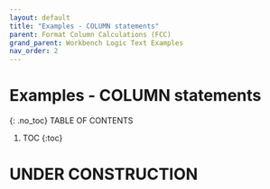 ```yaml
---
layout: default
title: "Examples - COLUMN statements"
parent: Format Column Calculations (FCC)
grand_parent: Workbench Logic Text Examples
nav_order: 2
---
```


# Examples - COLUMN statements
{: .no_toc}
TABLE OF CONTENTS 
1. TOC
{:toc}  
 
# UNDER CONSTRUCTION
